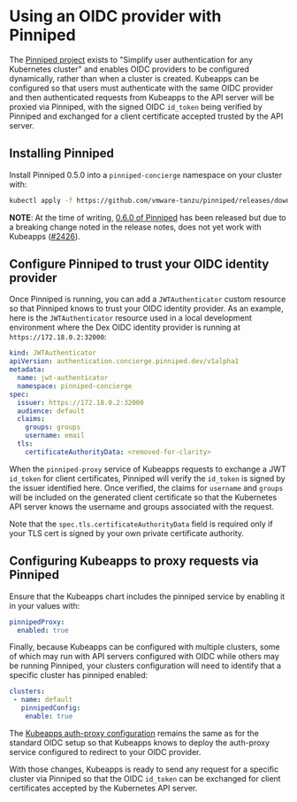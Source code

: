 # Using an OIDC provider with Pinniped

The [Pinniped project](https://pinniped.dev/) exists to "Simplify user authentication for any Kubernetes cluster" and enables OIDC providers to be configured dynamically, rather than when a cluster is created. Kubeapps can be configured so that users must authenticate with the same OIDC provider and then authenticated requests from Kubeapps to the API server will be proxied via Pinniped, with the signed OIDC `id_token` being verified by Pinniped and exchanged for a client certificate accepted trusted by the API server.

## Installing Pinniped

Install Pinniped 0.5.0 into a `pinniped-concierge` namespace on your cluster with:

```bash
kubectl apply -f https://github.com/vmware-tanzu/pinniped/releases/download/v0.5.0/install-pinniped-concierge.yaml
```

**NOTE**: At the time of writing, [0.6.0 of Pinniped](https://github.com/vmware-tanzu/pinniped/releases/tag/v0.6.0) has been released but due to a breaking change noted in the release notes, does not yet work with Kubeapps ([#2426](https://github.com/kubeapps/kubeapps/issues/2426)).

## Configure Pinniped to trust your OIDC identity provider

Once Pinniped is running, you can add a `JWTAuthenticator` custom resource so that Pinniped knows to trust your OIDC identity provider. As an example, here is the `JWTAuthenticator` resource used in a local development environment where the Dex OIDC identity provider is running at `https://172.18.0.2:32000`:

```yaml
kind: JWTAuthenticator
apiVersion: authentication.concierge.pinniped.dev/v1alpha1
metadata:
  name: jwt-authenticator
  namespace: pinniped-concierge
spec:
  issuer: https://172.18.0.2:32000
  audience: default
  claims:
    groups: groups
    username: email
  tls:
    certificateAuthorityData: <removed-for-clarity>
```

When the `pinniped-proxy` service of Kubeapps requests to exchange a JWT `id_token` for client certificates, Pinniped will verify the `id_token` is signed by the issuer identified here. Once verified, the claims for `username` and `groups` will be included on the generated client certificate so that the Kubernetes API server knows the username and groups associated with the request.

Note that the `spec.tls.certificateAuthorityData` field is required only if your TLS cert is signed by your own private certificate authority.

## Configuring Kubeapps to proxy requests via Pinniped

Ensure that the Kubeapps chart includes the pinniped service by enabling it in your values with:

```yaml
pinnipedProxy:
  enabled: true
```

Finally, because Kubeapps can be configured with multiple clusters, some of which may run with API servers configured with OIDC while others may be running Pinniped, your clusters configuration will need to identify that a specific cluster has pinniped enabled:

```yaml
clusters:
 - name: default
   pinnipedConfig:
    enable: true
```

The [Kubeapps auth-proxy configuration](./docs/using-an-OIDC-provider.md#deploying-an-auth-proxy-to-access-kubeapps) remains the same as for the standard OIDC setup so that Kubeapps knows to deploy the auth-proxy service configured to redirect to your OIDC provider.

With those changes, Kubeapps is ready to send any request for a specific cluster via Pinniped so that the OIDC `id_token` can be exchanged for client certificates accepted by the Kubernetes API server.
